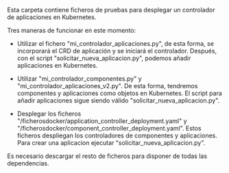 Esta carpeta contiene ficheros de pruebas para desplegar un controlador de aplicaciones en Kubernetes.

Tres maneras de funcionar en este momento:

- Utilizar el fichero "mi_controlador_aplicaciones.py", de esta forma, se incorporará el CRD de aplicación y se iniciará el controlador. Después, con el script "solicitar_nueva_aplicacion.py", podemos añadir aplicaciones en Kubernetes.
	
- Utilizar "mi_controlador_componentes.py" y "mi_controlador_aplicaciones_v2.py". De esta forma, tendremos componentes y aplicaciones como objetos en Kubernetes. El script para añadir aplicaciones sigue siendo válido "solicitar_nueva_aplicacion.py".

- Desplegar los ficheros "/ficherosdocker/application_controller_deployment.yaml" y "/ficherosdocker/component_controller_deployment.yaml". Estos ficheros despliegan los controladores de componentes y aplicaciones. Para crear una aplicacion ejecutar "solicitar_nueva_aplicacion.py".

Es necesario descargar el resto de ficheros para disponer de todas las dependencias.
